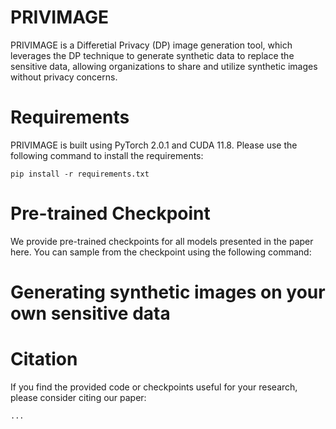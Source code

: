 # PRIVIMAGE
PRIVIMAGE is a Differetial Privacy (DP) image generation tool, which leverages the DP technique to generate synthetic data to replace the sensitive data, allowing organizations to share and utilize synthetic images without privacy concerns.
# Requirements
PRIVIMAGE is built using PyTorch 2.0.1 and CUDA 11.8. Please use the following command to install the requirements:
```
pip install -r requirements.txt 
```
# Pre-trained Checkpoint
We provide pre-trained checkpoints for all models presented in the paper here. You can sample from the checkpoint using the following command:
# Generating synthetic images on your own sensitive data
# Citation
If you find the provided code or checkpoints useful for your research, please consider citing our paper:
```
...
```
